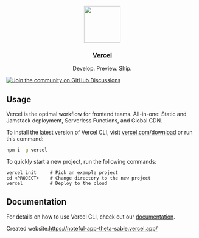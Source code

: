 <p align="center">
  <a href="https://vercel.com">
    <img src="https://assets.vercel.com/image/upload/v1588805858/repositories/vercel/logo.png" height="96">
    <h3 align="center">Vercel</h3>
  </a>
  <p align="center">Develop. Preview. Ship.</p>
</p>

[![Join the community on GitHub Discussions](https://badgen.net/badge/join%20the%20discussion/on%20github/black?icon=github)](https://github.com/vercel/vercel/discussions)

## Usage

Vercel is the optimal workflow for frontend teams. All-in-one: Static and Jamstack deployment, Serverless Functions, and Global CDN.

To install the latest version of Vercel CLI, visit [vercel.com/download](https://vercel.com/download) or run this command:

```sh
npm i -g vercel
```

To quickly start a new project, run the following commands:

```
vercel init     # Pick an example project
cd <PROJECT>    # Change directory to the new project
vercel          # Deploy to the cloud
```

## Documentation

For details on how to use Vercel CLI, check out our [documentation](https://vercel.com/docs).


Created website:https://noteful-app-theta-sable.vercel.app/
